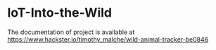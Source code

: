 # IoT-Into-the-Wild
The documentation of project is available at https://www.hackster.io/timothy_malche/wild-animal-tracker-be0846
